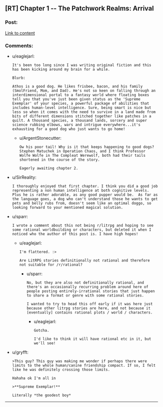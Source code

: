 ## [RT] Chapter 1 -- The Patchwork Realms: Arrival

### Post:

[Link to content](https://forums.sufficientvelocity.com/threads/the-patchwork-realms-arrival.63045/#post-14500524)

### Comments:

- u/eaglejarl:
  ```
  It's been too long since I was writing original fiction and this has been kicking around my brain for a while.

  Blurb:

  Athos is a good dog. He likes frisbee, bacon, and his family (SmolFriend, Mom, and Dad). He's not so keen on falling through an interdimensional portal to a fantasy world where floating boxes tell you that you've just been given status as the 'Supreme Exemplar' of your species, a powerful package of abilities that includes human-level intelligence. Sure, being smart is nice but less so when it comes with the need to survive in a land made from bits of different dimensions stitched together like patches in a quilt. A thousand species, a thousand lands, sorcery and super science rubbing elbows, wars and intrigue everywhere...it's exhausting for a good dog who just wants to go home!
  ```

  - u/ArgentStonecutter:
    ```
    Ow his poor tail! Why is it that keeps happening to good dogs? Stephen Matuchek in Operation Chaos, and I think Professor Wolfe Wolfe in The Compleat Werewolf, both had their tails shortened in the course of the story.

    Eagerly awaiting chapter 2.
    ```

- u/SirReality:
  ```
  I thoroughly enjoyed that first chapter. I think you did a good job representing a non human intelligence at both cognitive levels. Plus he is rather adorable, as any good pupper would be.  As far as the language goes, a dog who can't understand those he wants to get pets and belly rubs from, doesn't seem like an optimal doggo, so looking forward to your mentioned magical solution.
  ```

- u/sparr:
  ```
  I wrote a comment about this not being r/litrpg and hoping to see some rational worldbuilding or characters, but deleted it when I noticed who the author of this post is. I have high hopes!
  ```

  - u/eaglejarl:
    ```
    I'm flattered. :>

    Are LitRPG stories definitionally not rational and therefore not suitable for /r/rational?
    ```

    - u/sparr:
      ```
      No, but they are also not definitionally rational, and there's an occasionally recurring problem around here of people posting entirely-irrational stories that just happen to share a format or genre with some rational stories.

      I wanted to try to head this off early if it was here just because other litrpg stories are here, and not because it [eventually] contains rational plots / world / characters.
      ```

      - u/eaglejarl:
        ```
        Gotcha.

        I'd like to think it will have rational etc in it, but we'll see!
        ```

- u/gryfft:
  ```
  >This guy? This guy was making me wonder if perhaps there were limits to the whole human/canine friendship compact. If so, I felt like he was definitely crossing those limits.

  Hahaha ok I'm all in

  >**Supreme Exemplar!**

  Literally *the goodest boy*
  ```

---

